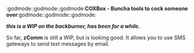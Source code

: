 :godmode::godmode::godmode:**COXBox - Buncha tools to cock someone over**:godmode::godmode::godmode:

***this is a WIP on the backburner, has been for a while.***

So far, **zComm** is still a WIP, but is looking good. It allows you to use SMS gateways to send text messages by email.
